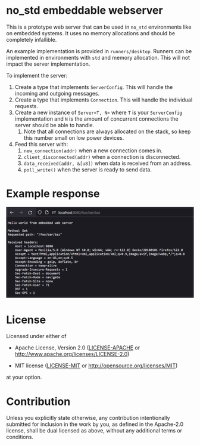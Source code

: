 # no_std embeddable webserver

This is a prototype web server that can be used in `no_std` environments like on embedded systems. It uses no memory allocations and should be completely infallible.

An example implementation is provided in `runners/desktop`. Runners can be implemented in environments with `std` and memory allocation. This will not impact the server implementation.

To implement the server:
1. Create a type that implements `ServerConfig`. This will handle the incoming and outgoing messages.
2. Create a type that implements `Connection`. This will handle the individual requests.
3. Create a new instance of `Server<T, N>` where `T` is your `ServerConfig` implementation and `N` is the amount of concurrent connections the server should be able to handle.
   1. Note that all connections are always allocated on the stack, so keep this number small on low power devices.
4. Feed this server with:
   1. `new_connection(addr)` when a new connection comes in.
   2. `client_disconnected(addr)` when a connection is disconnected.
   3. `data_received(addr, &[u8])` when data is received from an address.
   4. `poll_write()` when the server is ready to send data.

# Example response

![Example response image](runners/desktop/example_response.png)

# License

Licensed under either of

- Apache License, Version 2.0 ([LICENSE-APACHE](LICENSE-APACHE) or
  http://www.apache.org/licenses/LICENSE-2.0)

- MIT license ([LICENSE-MIT](LICENSE-MIT) or http://opensource.org/licenses/MIT)

at your option.

# Contribution

Unless you explicitly state otherwise, any contribution intentionally submitted
for inclusion in the work by you, as defined in the Apache-2.0 license, shall be
dual licensed as above, without any additional terms or conditions.